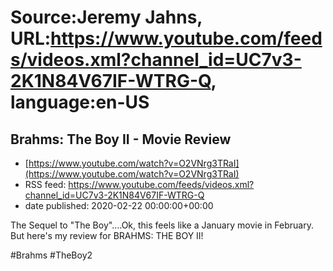 # Source:Jeremy Jahns, URL:https://www.youtube.com/feeds/videos.xml?channel_id=UC7v3-2K1N84V67IF-WTRG-Q, language:en-US

## Brahms: The Boy II - Movie Review
 - [https://www.youtube.com/watch?v=O2VNrg3TRaI](https://www.youtube.com/watch?v=O2VNrg3TRaI)
 - RSS feed: https://www.youtube.com/feeds/videos.xml?channel_id=UC7v3-2K1N84V67IF-WTRG-Q
 - date published: 2020-02-22 00:00:00+00:00

The Sequel to "The Boy"....Ok, this feels like a January movie in February. But here's my review for BRAHMS: THE BOY II!

#Brahms #TheBoy2

